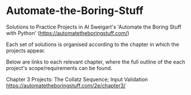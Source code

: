 # Automate-the-Boring-Stuff
Solutions to Practice Projects in Al Sweigart's 'Automate the Boring Stuff with Python' (https://automatetheboringstuff.com/)

Each set of solutions is organised according to the chapter in which the projects appear.

Below are links to each relevant chapter, where the full outline of the each project's scope/requirements can be found.

Chapter 3
Projects: The Collatz Sequence; Input Validation
https://automatetheboringstuff.com/2e/chapter3/



